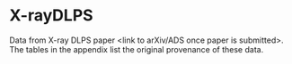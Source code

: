 # X-rayDLPS
Data from X-ray DLPS paper <link to arXiv/ADS once paper is submitted>. The tables in the appendix list the original provenance of these data.
